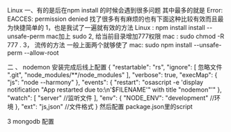 Linux
一、有的是后在npm install 的时候会遇到很多问题 其中最多的就是 Error: EACCES: permission denied
找了很多有有麻烦的也有下面这种比较有效而且最为快捷简单的
1，也是我试了一遍就有效的方法
 Linux :  npm install install --unsafe-perm   mac加上 sudo
2, 给当前目录增加777权限
  mac :   sudo chmod -R 777 .
3， 流传的方法 一般上面两个就够使了
mac:  sudo npm install --unsafe-perm --allow-root  

二 、 nodemon 安装完成后线上配置
    {
    "restartable": "rs",
    "ignore": [  忽略文件
      ".git",
      "node_modules/**/node_modules"
    ],
    "verbose": true,
    "execMap": {
      "js": "node --harmony"
    },
    "events": {
        "restart": "osascript -e 'display notification \"App restarted due to:\n'$FILENAME'\" with title \"nodemon\"'"
    },
    "watch": [
        "server" //监听文件
      ],
    "env": {
        "NODE_ENV": "development" //环境
    },
    "ext": "js,json" //文件格式
  }
    然后配置 package.json里的script

3   mongodb 配置  

